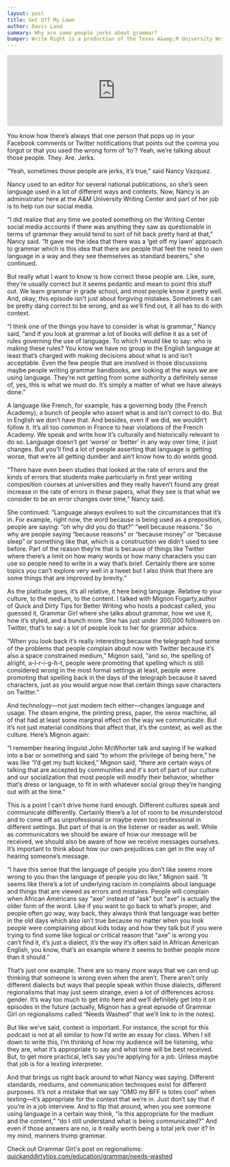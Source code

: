 ```yaml
---
layout: post
title: Get Off My Lawn
author: Davis Land
summary: Why are some people jerks about grammar? 
bumper: Write Right is a production of the Texas A&amp;M University Writing Center, a service of the Department of Undergraduate Studies. The UWC is dedicated to helping students become better communicators through whichever medium they are working in. Open to all Texas A&amp;M students, the writing center offers both face-to-face and online consultations. Make an appointment at writingcenter.tamu.edu. Find us on Twitter and Instagram as @tamuwc. Music in this episode came from Podington Bear & Anitek.
---
```

<iframe width="100%" height="166" scrolling="no" frameborder="no" src="https://w.soundcloud.com/player/?url=https%3A//api.soundcloud.com/tracks/285151241&amp;color=ff5500&amp;auto_play=false&amp;hide_related=false&amp;show_comments=true&amp;show_user=true&amp;show_reposts=false"></iframe>

You know how there’s always that one person that pops up in your Facebook comments or Twitter notifications that points out the comma you forgot or that you used the wrong form of ‘to’? Yeah, we’re talking about those people. They. Are. Jerks.

“Yeah, sometimes those people are jerks, it’s true,” said Nancy Vazquez.

Nancy used to an editor for several national publications, so she’s seen language used in a lot of different ways and contexts. Now, Nancy is an administrator here at the A&M University Writing Center and part of her job is to help run our social media.

“I did realize that any time we posted something on the Writing Center social media accounts if there was anything they saw as questionable in terms of grammar they would tend to sort of hit back pretty hard at that,” Nancy said. “It gave me the idea that there was a ‘get off my lawn’ approach to grammar which is this idea that there are people that feel the need to own language in a way and they see themselves as standard bearers,” she continued.

But really what I want to know is how correct these people are. Like, sure, they’re usually correct but it seems pedantic and mean to point this stuff out. We learn grammar in grade school, and most people know it pretty well. And, okay, this episode isn’t just about forgiving mistakes. Sometimes it can be pretty dang correct to be wrong, and as we’ll find out, it all has to do with context.

“I think one of the things you have to consider is what is grammar,” Nancy said, “and if you look at grammar a lot of books will define it as a set of rules governing the use of language. To which I would like to say: who is making these rules? You know we have no group in the English language at least that’s charged with making decisions about what is and isn’t acceptable. Even the few people that are involved in those discussions maybe people writing grammar handbooks, are looking at the ways we are using language. They’re not getting from some authority a definitely sense of, yes, this is what we must do. It’s simply a matter of what we have always done.”

A language like French, for example, has a governing body (the French Academy), a bunch of people who assert what is and isn’t correct to do. But in English we don’t have that. And besides, even if we did, we wouldn’t follow it. It’s all too common in France to hear violations of the French Academy. We speak and write how it’s culturally and historically relevant to do so. Language doesn’t get ‘worse’ or ‘better’ in any way over time, it just changes. But you’ll find a lot of people asserting that language is getting worse, that we’re all getting dumber and ain’t know how to do words good.

“There have even been studies that looked at the rate of errors and the kinds of errors that students make particularly in first year writing composition courses at universities and they really haven’t found any great increase in the rate of errors in these papers, what they see is that what we consider to be an error changes over time,” Nancy said.

She continued: “Language always evolves to suit the circumstances that it’s in. For example, right now, the word because is being used as a preposition, people are saying: “oh why did you do that?” “well because reasons.” So why are people saying “because reasons” or “because money” or “because sleep” or something like that, which is a construction we didn’t used to see before. Part of the reason they’re that is because of things like Twitter where there’s a limit on how many words or how many characters you can use so people need to write in a way that’s brief. Certainly there are some topics you can’t explore very well in a tweet but I also think that there are some things that are improved by brevity.”   

As the platitude goes, it’s all relative, it here being language. Relative to your culture, to the medium, to the content. I talked with Mignon Fogarty,author of Quick and Dirty Tips for Better Writing who hosts a podcast called, you guessed it, Grammar Girl where she talks about grammar, how we use it, how it’s styled, and a bunch more. She has just under 300,000 followers on Twitter, that’s to say: a lot of people look to her for grammar advice.

“When you look back it’s really interesting because the telegraph had some of the problems that people complain about now with Twitter because it’s also a space constrained medium,” Mignon said, “and so, the spelling of alright, a-l-r-i-g-h-t, people were promoting that spelling which is still considered wrong in the most formal settings at least, people were promoting that spelling back in the days of the telegraph because it saved characters, just as you would argue now that certain things save characters on Twitter.”

And technology—not just modern tech either—changes language and usage. The steam engine, the printing press, paper, the xerox machine, all of that had at least some marginal effect on the way we communicate. But it’s not just material conditions that affect that, it’s the context, as well as the culture. Here’s Mignon again:

“I remember hearing linguist John McWhorter talk and saying if he walked into a bar or something and said “to whom the privilege of being here,” he was like “I’d get my butt kicked,” Mignon said, “there are certain ways of talking that are accepted by communities and it's sort of part of our culture and our socialization that most people will modify their behavior, whether that’s dress or language, to fit in with whatever social group they’re hanging out with at the time.”

This is a point I can’t drive home hard enough. Different cultures speak and communicate differently. Certainly there’s a lot of room to be misunderstood and to come off as unprofessional or maybe even too professional in different settings. But part of that is on the listener or reader as well. While as communicators we should be aware of how our message will be received, we should also be aware of how we receive messages ourselves. It’s important to think about how our own prejudices can get in the way of hearing someone’s message. 

“I have this sense that the language of people you don’t like seems more wrong to you than the language of people you do like,” Mignon said. “It seems like there’s a lot of underlying racism in complaints about language and things that are viewed as errors and mistakes. People will complain when African Americans say “axe” instead of “ask” but “axe” is actually the older form of the word. Like if you want to go back to what’s proper, and people often go way, way back, they always think that language was better in the old days which also isn’t true because no matter when you look people were complaining about kids today and how they talk but if you were trying to find some like logical or critical reason that “axe” is wrong you can’t find it, it’s just a dialect, it’s the way it’s often said in African American English, you know, that’s an example where it seems to bother people more than it should.” 

That’s just one example. There are so many more ways that we can end up thinking that someone is wrong even when the aren’t. There aren’t only different dialects but ways that people speak within those dialects, different regionalisms that may just seem strange, even a lot of differences across gender. It’s way too much to get into here and we’ll definitely get into it on episodes in the future (actually, Mignon has a great episode of Grammar Girl on regionalisms called “Needs Washed” that we’ll link to in the notes). 

But like we’ve said, context is important. For instance, the script for this podcast is not at all similar to how I’d write an essay for class. When I sit down to write this, I’m thinking of how my audience will be listening, who they are, what it’s appropriate to say and what tone will be best received.
But, to get more practical, let’s say you’re applying for a job. Unless maybe that job is for a texting interpreter.

And that brings us right back around to what Nancy was saying. Different standards, mediums, and communication techniques exist for different purposes. It’s not a mistake that we say “OMG my BFF is totes cool” when texting—it’s appropriate for the context that we’re in. Just don’t say that if you’re in a job interview. And to flip that around, when you see someone using language in a certain way think, “is this appropriate for the medium and the content,” “do I still understand what is being communicated?” And even if those answers are no, is it really worth being a total jerk over it? In my mind, manners trump grammar.


Check out Grammar Girl's post on regionalisms:
[quickanddirtytips.com/education/grammar/needs-washed](http://www.quickanddirtytips.com/education/grammar/needs-washed)